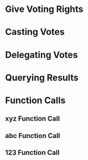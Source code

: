 # Give Voting Rights

# Casting Votes

# Delegating Votes

# Querying Results


# Function Calls

## xyz  Function Call

## abc Function Call

## 123 Function Call